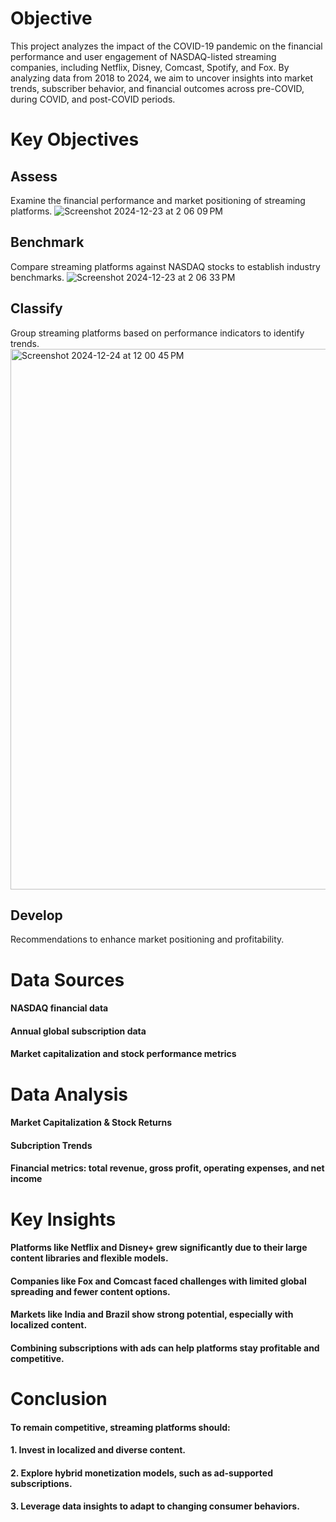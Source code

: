 # Objective
This project analyzes the impact of the COVID-19 pandemic on the financial performance and user engagement of NASDAQ-listed streaming companies, including Netflix, Disney, Comcast, Spotify, and Fox. By analyzing data from 2018 to 2024, we aim to uncover insights into market trends, subscriber behavior, and financial outcomes across pre-COVID, during COVID, and post-COVID periods.
# Key Objectives
## Assess
Examine the financial performance and market positioning of streaming platforms.
![Screenshot 2024-12-23 at 2 06 09 PM](https://github.com/user-attachments/assets/77b4a565-9a57-4c4d-8a57-840166a2e4ed)
## Benchmark
Compare streaming platforms against NASDAQ stocks to establish industry benchmarks.
![Screenshot 2024-12-23 at 2 06 33 PM](https://github.com/user-attachments/assets/0751b4ce-e17c-4871-9e60-a243854004a8)
## Classify
Group streaming platforms based on performance indicators to identify trends.
<img width="865" alt="Screenshot 2024-12-24 at 12 00 45 PM" src="https://github.com/user-attachments/assets/28041091-6432-45b5-9a2c-044c6929edd0" />
## Develop
Recommendations to enhance market positioning and profitability.
# Data Sources
#### NASDAQ financial data
#### Annual global subscription data
#### Market capitalization and stock performance metrics
# Data Analysis
#### Market Capitalization & Stock Returns
#### Subcription Trends
#### Financial metrics: total revenue, gross profit, operating expenses, and net income
# Key Insights
#### Platforms like Netflix and Disney+ grew significantly due to their large content libraries and flexible models.
#### Companies like Fox and Comcast faced challenges with limited global spreading and fewer content options.
#### Markets like India and Brazil show strong potential, especially with localized content.
#### Combining subscriptions with ads can help platforms stay profitable and competitive.
# Conclusion
#### To remain competitive, streaming platforms should:
#### 1. Invest in localized and diverse content.
#### 2. Explore hybrid monetization models, such as ad-supported subscriptions.
#### 3. Leverage data insights to adapt to changing consumer behaviors.
